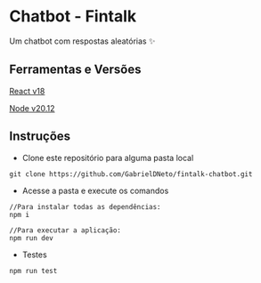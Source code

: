 # Chatbot - Fintalk

Um chatbot com respostas aleatórias ✨

## Ferramentas e Versões

[React v18](https://react.dev/)

[Node v20.12](https://nodejs.org/en/blog/release/v20.12.0)

## Instruções

- Clone este repositório para alguma pasta local

```
git clone https://github.com/GabrielDNeto/fintalk-chatbot.git
```

- Acesse a pasta e execute os comandos

```
//Para instalar todas as dependências:
npm i

//Para executar a aplicação:
npm run dev
```

- Testes

```
npm run test
```
